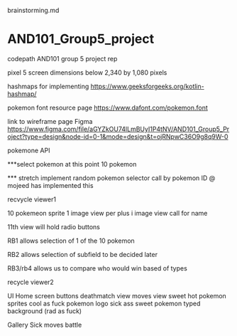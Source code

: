 brainstorming.md
# AND101_Group5_project
codepath AND101 group 5 project rep

pixel 5  screen dimensions below 
2,340 by 1,080 pixels

hashmaps for implementing 
https://www.geeksforgeeks.org/kotlin-hashmap/

pokemon font resource page
https://www.dafont.com/pokemon.font

link to wireframe page  Figma 
https://www.figma.com/file/aGYZkOU74lLmBUyI1P4tNV/AND101_Group5_Project?type=design&node-id=0-1&mode=design&t=ojRNpwC36O9g8q9W-0

pokemone API 

***select pokemon at this point 10 pokemon 

*** stretch implement random pokemon selector call by pokemon ID @ mojeed has implemented this 

recvycle viewer1 

10 pokemeon sprite 1 image view per plus i image view call for name 

11th view will hold radio buttons 

RB1 allows selection of 1 of the 10 pokemon

RB2 allows selection of subfield to be decided later 

RB3/rb4  allows us to compare who would win based of types 

recycle viewer2  


UI 
Home screen 
buttons 
    deathmatch
    view moves
    view sweet hot pokemon sprites 
cool as fuck pokemon logo 
sick ass sweet pokemon typed background (rad as fuck)


Gallery 
Sick moves 
battle










  
    







